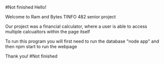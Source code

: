 #Not finished
Hello!

Welcome to Ram and Bytes TINFO 482 senior project

Our project was a financial calculator, where a user is able to access multiple calcualtors within the page itself

To run this program you will first need to run the database "node app" and then npm start to run the webpage

Thank you!
#Not finished 
